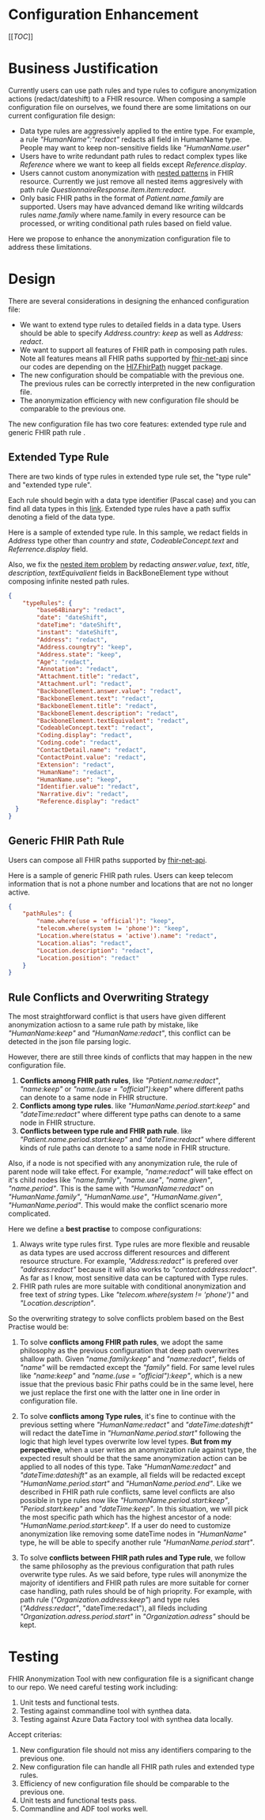 # Configuration Enhancement
[[_TOC_]]

# Business Justification
Currently users can use path rules and type rules to cofigure anonymization actions (redact/dateshift) to a FHIR resource.
When composing a sample configuration file on ourselves, we found there are some limitations on our current configuration file design:
* Data type rules are aggressively applied to the entire type. For example, a rule *"HumanName":"redact"* redacts all field in HumanName type. People may want to keep non-sensitive fields like *"HumanName.user"*
* Users have to write redundant path rules to redact complex types like *Reference* where we want to keep all fields except *Reference.display*.
* Users cannot custom anonymization with [nested patterns](https://microsofthealth.visualstudio.com/Health/_workitems/edit/72536/) in FHIR resource. Currently we just remove all nested items aggresively with path rule *QuestionnaireResponse.item.item:redact*.
* Only basic FHIR paths in the format of *Patient.name.family* are supported. Users may have advanced demand like writing wildcards rules *name.family* where name.family in every resource can be processed, or writing conditional path rules based on field value.

Here we propose to enhance the anonymization configuration file to address these limitations.

# Design
There are several considerations in designing the enhanced configuration file:
* We want to extend type rules to detailed fields in a data type. Users should be able to specify *Address.country: keep* as well as *Address: redact*.
* We want to support all features of FHIR path in composing path rules. Note all features means all FHIR paths supported by [fhir-net-api](https://github.com/FirelyTeam/fhir-net-api) since our codes are depending on the [Hl7.FhirPath](https://www.nuget.org/packages/Hl7.FhirPath/) nugget package.
* The new configuration should be compatiable with the previous one. The previous rules can be correctly interpreted in the new configuration file. 
* The anonymization efficiency with new configuration file should be comparable to the previous one.

The new configuration file has two core features: extended type rule and generic FHIR path rule .

## Extended Type Rule
There are two kinds of type rules in extended type rule set, the "type rule" and "extended type rule". 

Each rule should begin with a data type identifier (Pascal case) and you can find all data types in this [link](http://hl7.org/fhir/R4/datatypes.html).
Extended type rules have a path suffix denoting a field of the data type. 

Here is a sample of extended type rule. In this sample, we redact fields in *Address* type other than *country* and *state*, *CodeableConcept.text* and *Referrence.display* field.

Also, we fix the [nested item problem](https://microsofthealth.visualstudio.com/Health/_workitems/edit/72536/) by redacting *answer.value*, *text*, *title*, *description*, *textEquivalient* fields in BackBoneElement type without composing infinite nested path rules. 
```json
{
    "typeRules": {
        "base64Binary": "redact",
        "date": "dateShift",
        "dateTime": "dateShift",
        "instant": "dateShift",
        "Address": "redact",
        "Address.coungtry": "keep",
        "Address.state": "keep",
        "Age": "redact",
        "Annotation": "redact",
        "Attachment.title": "redact",
        "Attachment.url": "redact",
        "BackboneElement.answer.value": "redact",
        "BackboneElement.text": "redact",
        "BackboneElement.title": "redact",
        "BackboneElement.description": "redact",
        "BackboneElement.textEquivalent": "redact",
        "CodeableConcept.text": "redact",
        "Coding.display": "redact",
        "Coding.code": "redact",
        "ContactDetail.name": "redact",
        "ContactPoint.value": "redact",
        "Extension": "redact",
        "HumanName": "redact",
        "HumanName.use": "keep",
        "Identifier.value": "redact",
        "Narrative.div": "redact",
        "Reference.display": "redact"
  }
}
```

## Generic FHIR Path Rule
Users can compose all FHIR paths supported by [fhir-net-api](https://github.com/FirelyTeam/fhir-net-api). 

Here is a sample of generic FHIR path rules. Users can keep telecom information that is not a phone number and locations that are not no longer active.
```json
{
    "pathRules": {
        "name.where(use = 'official')": "keep",
        "telecom.where(system != 'phone')": "keep",
        "Location.where(status = 'active').name": "redact", 
        "Location.alias": "redact",
        "Location.description": "redact",
        "Location.position": "redact"
    }
}
``` 
## Rule Conflicts and Overwriting Strategy
The most straightforward conflict is that users have given different anonymization actiosn to a same rule path by mistake, like *"HumanName:keep"* and *"HumanName:redact"*,
this conflict can be detected in the json file parsing logic.

However, there are still three kinds of conflicts that may happen in the new configuration file.
1. **Conflicts among FHIR path rules**, like *"Patient.name:redact"*, *"name:keep"* or *"name.(use = "official"):keep"* where different paths can denote to a same node in FHIR structure.
2. **Conflicts among type rules**. like *"HumanName.period.start:keep"* and *"dateTime:redact"* where different type paths can denote to a same node in FHIR structure.
3. **Conflicts between type rule and FHIR path rule**. like *"Patient.name.period.start:keep"* and *"dateTime:redact"* where different kinds of rule paths can denote to a same node in FHIR structure.

Also, if a node is not specified with any anonymization rule, the rule of parent node will take effect. For example, *"name:redact"* will take effect on it's child nodes like *"name.family"*, *"name.use"*, *"name.given"*, *"name.period"*. This is the same with *"HumanName:redact"* on *"HumanName.family"*, *"HumanName.use"*, *"HumanName.given"*, *"HumanName.period"*. This would make the conflict scenario more complicated. 

Here we define a **best practise** to compose configurations:
1. Always write type rules first. Type rules are more flexible and reusable as data types are used accross different resources and different resource structure. For example, *"Address:redact"* is prefered over *"address:redact"* because it will also works to *"contact.address:redact"*. As far as I know, most sensitive data can be captured with Type rules.
2. FHIR path rules are more suitable with conditional anonymization and free text of *string* types. Like *"telecom.where(system != 'phone')"* and *"Location.description"*.

So the overwriting strategy to solve conflicts problem based on the Best Practise would be:
1. To solve **conflicts among FHIR path rules**, we adopt the same philosophy as the previous configuration that deep path overwrites shallow path. Given *"name.family:keep"* and *"name:redact"*, fields of *"name"* will be remdacted except the *"family"* field. For same level rules like *"name:keep"* and *"name.(use = "official"):keep"*, which is a new issue that the previous basic Fhir paths could be in the same level, here we just replace the first one with the latter one in line order in configuration file. 

2. To solve **conflicts among Type rules**, it's fine to continue with the previous setting where *"HumanName:redact"* and *"dateTime:dateshift"* will redact the dateTime in *"HumanName.period.start"* following the logic that high level types overwrite low level types.  **But from my perspective**, when a user writes an anonymization rule against type, the expected result should be that the same anonymization action can be applied to all nodes of this type. Take *"HumanName:redact"* and *"dateTime:dateshift"* as an example, all fields will be redacted except *"HumanName.period.start"* and *"HumanName.period.end"*.
Like we described in FHIR path rule conflicts, same level conflicts are also possible in type rules now like *"HumanName.period.start:keep"*, *"Period.start:keep"* and *"dateTime:keep"*. In this situation, we will pick the most specific path which has the highest ancestor of a node: *"HumanName.period.start:keep"*.
If a user do need to customize anonymization like removing some dateTime nodes in *"HumanName"* type, he will be able to specify another rule *"HumanName.period.start"*.

3. To solve **conflicts between FHIR path rules and Type rule**, we follow the same philosophy as the previous configuration that path rules overwrite type rules. As we said before, type rules will anonymize the majority of identifiers and FHIR path rules are more suitable for corner case handling, path rules should be of high prioprity. For example, with path rule (*"Organization.address:keep"*) and type rules (*"Address:redact"*, "dateTime:redact"), all fileds including *"Organization.adress.period.start"* in *"Organization.adress"* should be kept.

# Testing
FHIR Anonymization Tool with new configuration file is a significant change to our repo. We need careful testing work including:
1. Unit tests and functional tests.
2. Testing against commandline tool with synthea data.
2. Testing against Azure Data Factory tool with synthea data locally.

Accept criterias:
1. New configuration file should not miss any identifiers comparing to the previous one.
2. New configuration file can handle all FHIR path rules and extended type rules.
3. Efficiency of new configuration file should be comparable to the previous one.
4. Unit tests and functional tests pass.
5. Commandline and ADF tool works well.
